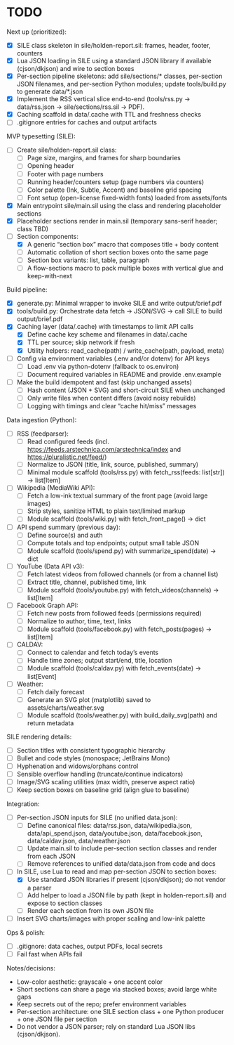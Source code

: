 # TODO

Next up (prioritized):
- [x] SILE class skeleton in sile/holden-report.sil: frames, header, footer, counters
- [x] Lua JSON loading in SILE using a standard JSON library if available (cjson/dkjson) and wire to section boxes
- [x] Per-section pipeline skeletons: add sile/sections/* classes, per-section JSON filenames, and per-section Python modules; update tools/build.py to generate data/*.json
- [x] Implement the RSS vertical slice end-to-end (tools/rss.py -> data/rss.json -> sile/sections/rss.sil -> PDF).
- [x] Caching scaffold in data/.cache with TTL and freshness checks
- [ ] .gitignore entries for caches and output artifacts

MVP typesetting (SILE):
- [ ] Create sile/holden-report.sil class:
  - [ ] Page size, margins, and frames for sharp boundaries
  - [ ] Opening header
  - [ ] Footer with page numbers
  - [ ] Running header/counters setup (page numbers via counters)
  - [ ] Color palette (Ink, Subtle, Accent) and baseline grid spacing
  - [ ] Font setup (open-license fixed-width fonts) loaded from assets/fonts
- [x] Main entrypoint sile/main.sil using the class and rendering placeholder sections
- [x] Placeholder sections render in main.sil (temporary sans-serif header; class TBD)
- [ ] Section components:
  - [x] A generic “section box” macro that composes title + body content
  - [ ] Automatic collation of short section boxes onto the same page
  - [ ] Section box variants: list, table, paragraph
  - [ ] A flow-sections macro to pack multiple boxes with vertical glue and keep-with-next

Build pipeline:
- [x] generate.py: Minimal wrapper to invoke SILE and write output/brief.pdf
- [x] tools/build.py: Orchestrate data fetch → JSON/SVG → call SILE to build output/brief.pdf
- [x] Caching layer (data/.cache) with timestamps to limit API calls
  - [x] Define cache key scheme and filenames in data/.cache
  - [x] TTL per source; skip network if fresh
  - [x] Utility helpers: read_cache(path) / write_cache(path, payload, meta)
- [ ] Config via environment variables (.env and/or dotenv) for API keys
  - [ ] Load .env via python-dotenv (fallback to os.environ)
  - [ ] Document required variables in README and provide .env.example
- [ ] Make the build idempotent and fast (skip unchanged assets)
  - [ ] Hash content (JSON + SVG) and short-circuit SILE when unchanged
  - [ ] Only write files when content differs (avoid noisy rebuilds)
  - [ ] Logging with timings and clear “cache hit/miss” messages

Data ingestion (Python):
- [ ] RSS (feedparser):
  - [ ] Read configured feeds (incl. https://feeds.arstechnica.com/arstechnica/index and https://pluralistic.net/feed/)
  - [ ] Normalize to JSON (title, link, source, published, summary)
  - [ ] Minimal module scaffold (tools/rss.py) with fetch_rss(feeds: list[str]) -> list[Item]
- [ ] Wikipedia (MediaWiki API):
  - [ ] Fetch a low-ink textual summary of the front page (avoid large images)
  - [ ] Strip styles, sanitize HTML to plain text/limited markup
  - [ ] Module scaffold (tools/wiki.py) with fetch_front_page() -> dict
- [ ] API spend summary (previous day):
  - [ ] Define source(s) and auth
  - [ ] Compute totals and top endpoints; output small table JSON
  - [ ] Module scaffold (tools/spend.py) with summarize_spend(date) -> dict
- [ ] YouTube (Data API v3):
  - [ ] Fetch latest videos from followed channels (or from a channel list)
  - [ ] Extract title, channel, published time, link
  - [ ] Module scaffold (tools/youtube.py) with fetch_videos(channels) -> list[Item]
- [ ] Facebook Graph API:
  - [ ] Fetch new posts from followed feeds (permissions required)
  - [ ] Normalize to author, time, text, links
  - [ ] Module scaffold (tools/facebook.py) with fetch_posts(pages) -> list[Item]
- [ ] CALDAV:
  - [ ] Connect to calendar and fetch today’s events
  - [ ] Handle time zones; output start/end, title, location
  - [ ] Module scaffold (tools/caldav.py) with fetch_events(date) -> list[Event]
- [ ] Weather:
  - [ ] Fetch daily forecast
  - [ ] Generate an SVG plot (matplotlib) saved to assets/charts/weather.svg
  - [ ] Module scaffold (tools/weather.py) with build_daily_svg(path) and return metadata

SILE rendering details:
- [ ] Section titles with consistent typographic hierarchy
- [ ] Bullet and code styles (monospace; JetBrains Mono)
- [ ] Hyphenation and widows/orphans control
- [ ] Sensible overflow handling (truncate/continue indicators)
- [ ] Image/SVG scaling utilities (max width, preserve aspect ratio)
- [ ] Keep section boxes on baseline grid (align glue to baseline)

Integration:
- [ ] Per-section JSON inputs for SILE (no unified data.json):
  - [ ] Define canonical files: data/rss.json, data/wikipedia.json, data/api_spend.json, data/youtube.json, data/facebook.json, data/caldav.json, data/weather.json
  - [ ] Update main.sil to include per-section section classes and render from each JSON
  - [ ] Remove references to unified data/data.json from code and docs
- [ ] In SILE, use Lua to read and map per-section JSON to section boxes:
  - [x] Use standard JSON libraries if present (cjson/dkjson); do not vendor a parser
  - [ ] Add helper to load a JSON file by path (kept in holden-report.sil) and expose to section classes
  - [ ] Render each section from its own JSON file
- [ ] Insert SVG charts/images with proper scaling and low-ink palette

Ops & polish:
- [ ] .gitignore: data caches, output PDFs, local secrets
- [ ] Fail fast when APIs fail

Notes/decisions:
- Low-color aesthetic: grayscale + one accent color
- Short sections can share a page via stacked boxes; avoid large white gaps
- Keep secrets out of the repo; prefer environment variables
- Per-section architecture: one SILE section class + one Python producer + one JSON file per section
- Do not vendor a JSON parser; rely on standard Lua JSON libs (cjson/dkjson).
